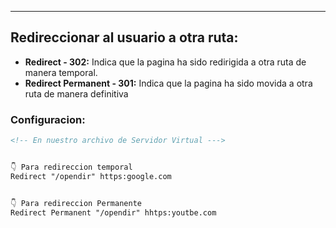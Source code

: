 
---
## Redireccionar al usuario a otra ruta:
- **Redirect - 302:** Indica que la pagina ha sido redirigida a otra ruta de manera temporal.
- **Redirect Permanent - 301:** Indica que la pagina ha sido movida a otra ruta de manera definitiva 



### Configuracion:
```xml title:VirtualServer.conf
<!-- En nuestro archivo de Servidor Virtual --->


👇 Para redireccion temporal
Redirect "/opendir" https:google.com  


👇 Para redireccion Permanente
Redirect Permanent "/opendir" hhtps:youtbe.com 
```